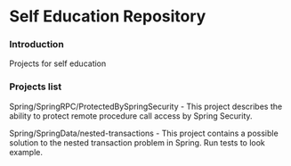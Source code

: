 # Self Education Repository

### Introduction

Projects for self education

### Projects list

Spring/SpringRPC/ProtectedBySpringSecurity - This project describes the ability to protect remote procedure call access by Spring Security.

Spring/SpringData/nested-transactions - This project contains a possible solution to the nested transaction problem in Spring. Run tests to look example.
